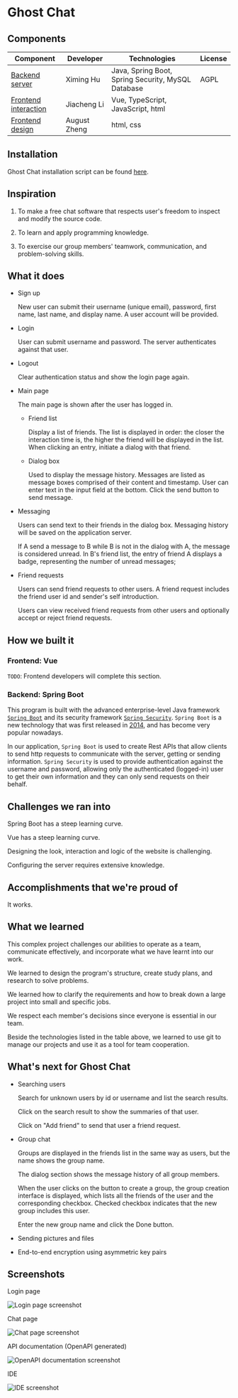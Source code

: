 # Ghost Chat

## Components

| Component                                                    | Developer    | Technologies                                       | License |
| ------------------------------------------------------------ | ------------ | -------------------------------------------------- | ------- |
| [Backend server](https://github.com/hu-ximing/chat-server)   | Ximing Hu    | Java, Spring Boot, Spring Security, MySQL Database | AGPL    |
| [Frontend interaction](https://github.com/LJC0414/GhostChat) | Jiacheng Li  | Vue, TypeScript, JavaScript, html                  |         |
| [Frontend design](https://github.com/Zheng-August/html)      | August Zheng | html, css                                          |         |

## Installation

Ghost Chat installation script can be found [here](https://github.com/hu-ximing/ghost-chat-installation-script).

## Inspiration

1. To make a free chat software that respects user's freedom to inspect and modify the source code.

2. To learn and apply programming knowledge.

3. To exercise our group members' teamwork, communication, and problem-solving skills.

## What it does

- Sign up
  
  New user can submit their username (unique email), password, first name, last name, and display name. A user account will be provided.

- Login
  
  User can submit username and password. The server authenticates against that user.

- Logout
  
  Clear authentication status and show the login page again.

- Main page
  
  The main page is shown after the user has logged in.
  
  - Friend list

    Display a list of friends. The list is displayed in order: the closer the interaction time is, the higher the friend will be displayed in the list. When clicking an entry, initiate a dialog with that friend.
  
  - Dialog box

    Used to display the message history. Messages are listed as message boxes comprised of their content and timestamp. User can enter text in the input field at the bottom. Click the send button to send message.

- Messaging
  
  Users can send text to their friends in the dialog box. Messaging history will be saved on the application server.
  
  If A send a message to B while B is not in the dialog with A, the message is considered unread. In B's friend list, the entry of friend A displays a badge, representing the number of unread messages;

- Friend requests
  
  Users can send friend requests to other users. A friend request includes the friend user id and sender's self introduction.
  
  Users can view received friend requests from other users and optionally accept or reject friend requests.

## How we built it

### Frontend: Vue

`TODO`: Frontend developers will complete this section.

### Backend: Spring Boot

This program is built with the advanced enterprise-level Java framework [`Spring Boot`](https://spring.io/) and its security framework [`Spring Security`](https://spring.io/projects/spring-security). `Spring Boot` is a new technology that was first released in [2014](https://github.com/spring-projects/spring-boot/releases/tag/v1.0.0.RELEASE), and has become very popular nowadays.

In our application, `Spring Boot` is used to create Rest APIs that allow clients to send http requests to communicate with the server, getting or sending information. `Spring Security` is used to provide authentication against the username and password, allowing only the authenticated (logged-in) user to get their own information and they can only send requests on their behalf.

## Challenges we ran into

Spring Boot has a steep learning curve.

Vue has a steep learning curve.

Designing the look, interaction and logic of the website is challenging.

Configuring the server requires extensive knowledge.

## Accomplishments that we're proud of

It works.

## What we learned

This complex project challenges our abilities to operate as a team, communicate effectively, and incorporate what we have learnt into our work.

We learned to design the program's structure, create study plans, and research to solve problems.

We learned how to clarify the requirements and how to break down a large project into small and specific jobs.

We respect each member's decisions since everyone is essential in our team.

Beside the technologies listed in the table above, we learned to use git to manage our projects and use it as a tool for team cooperation.

## What's next for Ghost Chat

- Searching users
  
  Search for unknown users by id or username and list the search results.
  
  Click on the search result to show the summaries of that user.
  
  Click on "Add friend" to send that user a  friend request.

- Group chat
  
  Groups are displayed in the friends list in the same way as users, but the name shows the group name.
  
  The dialog section shows the message history of all group members.
  
  When the user clicks on the button to create a group, the group creation interface is displayed, which lists all the friends of the user and the corresponding checkbox. Checked checkbox indicates that the new group includes this user.
  
  Enter the new group name and click the Done button.

- Sending pictures and files

- End-to-end encryption using asymmetric key pairs

## Screenshots

Login page

![Login page screenshot](./images/frontend/login.png)

Chat page

![Chat page screenshot](./images/frontend/chat.png)

API documentation (OpenAPI generated)

![OpenAPI documentation screenshot](./images/backend/api.png)

IDE

![IDE screenshot](./images/backend/ide.png)
